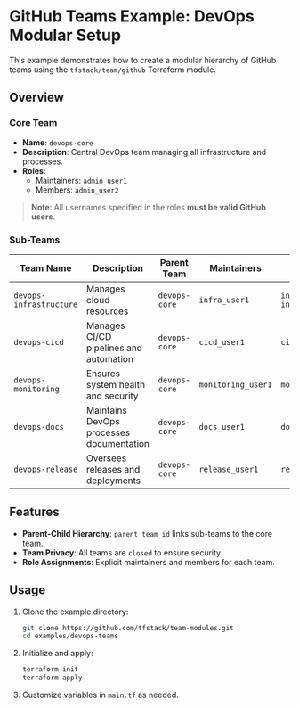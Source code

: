 # GitHub Teams Example: DevOps Modular Setup

This example demonstrates how to create a modular hierarchy of GitHub teams using the `tfstack/team/github` Terraform module.

## Overview

### Core Team

- **Name**: `devops-core`
- **Description**: Central DevOps team managing all infrastructure and processes.
- **Roles**:
  - Maintainers: `admin_user1`
  - Members: `admin_user2`

> **Note**: All usernames specified in the roles **must be valid GitHub users**.

### Sub-Teams

| Team Name               | Description                                | Parent Team       | Maintainers          | Members                       |
|-------------------------|--------------------------------------------|-------------------|----------------------|-------------------------------|
| `devops-infrastructure` | Manages cloud resources                    | `devops-core`     | `infra_user1`        | `infra_user2, infra_user3`    |
| `devops-cicd`           | Manages CI/CD pipelines and automation     | `devops-core`     | `cicd_user1`         | `cicd_user2`                 |
| `devops-monitoring`     | Ensures system health and security         | `devops-core`     | `monitoring_user1`   | `monitoring_user2`           |
| `devops-docs`           | Maintains DevOps processes documentation   | `devops-core`     | `docs_user1`         | `docs_user2`                 |
| `devops-release`        | Oversees releases and deployments          | `devops-core`     | `release_user1`      | `release_user2`              |

## Features

- **Parent-Child Hierarchy**: `parent_team_id` links sub-teams to the core team.
- **Team Privacy**: All teams are `closed` to ensure security.
- **Role Assignments**: Explicit maintainers and members for each team.

## Usage

1. Clone the example directory:

    ```bash
    git clone https://github.com/tfstack/team-modules.git
    cd examples/devops-teams
    ```

2. Initialize and apply:

    ```bash
    terraform init
    terraform apply
    ```

3. Customize variables in `main.tf` as needed.
